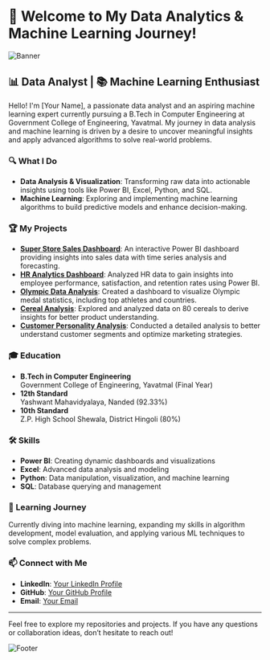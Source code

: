 # 🚀 Welcome to My Data Analytics & Machine Learning Journey!

![Banner]() <!-- Replace with your actual banner image URL -->

## 📊 Data Analyst | 📚 Machine Learning Enthusiast

Hello! I'm [Your Name], a passionate data analyst and an aspiring machine learning expert currently pursuing a B.Tech in Computer Engineering at Government College of Engineering, Yavatmal. My journey in data analysis and machine learning is driven by a desire to uncover meaningful insights and apply advanced algorithms to solve real-world problems.

### 🔍 What I Do

- **Data Analysis & Visualization**: Transforming raw data into actionable insights using tools like Power BI, Excel, Python, and SQL.
- **Machine Learning**: Exploring and implementing machine learning algorithms to build predictive models and enhance decision-making.

### 🏆 My Projects

- **[Super Store Sales Dashboard](#)**: An interactive Power BI dashboard providing insights into sales data with time series analysis and forecasting.
- **[HR Analytics Dashboard](#)**: Analyzed HR data to gain insights into employee performance, satisfaction, and retention rates using Power BI.
- **[Olympic Data Analysis](#)**: Created a dashboard to visualize Olympic medal statistics, including top athletes and countries.
- **[Cereal Analysis](#)**: Explored and analyzed data on 80 cereals to derive insights for better product understanding.
- **[Customer Personality Analysis](#)**: Conducted a detailed analysis to better understand customer segments and optimize marketing strategies.

### 🎓 Education

- **B.Tech in Computer Engineering**  
  Government College of Engineering, Yavatmal (Final Year)
- **12th Standard**  
  Yashwant Mahavidyalaya, Nanded (92.33%)
- **10th Standard**  
  Z.P. High School Shewala, District Hingoli (80%)

### 🛠️ Skills

- **Power BI**: Creating dynamic dashboards and visualizations
- **Excel**: Advanced data analysis and modeling
- **Python**: Data manipulation, visualization, and machine learning
- **SQL**: Database querying and management

### 🌟 Learning Journey

Currently diving into machine learning, expanding my skills in algorithm development, model evaluation, and applying various ML techniques to solve complex problems.

### 📫 Connect with Me

- **LinkedIn**: [Your LinkedIn Profile](#)
- **GitHub**: [Your GitHub Profile](#)
- **Email**: [Your Email](mailto:youremail@example.com)

---

Feel free to explore my repositories and projects. If you have any questions or collaboration ideas, don’t hesitate to reach out!

![Footer](https://via.placeholder.com/1200x200?text=Let's+Connect) <!-- Replace with your actual footer image URL -->
